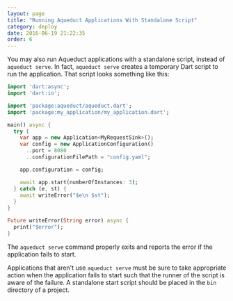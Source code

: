```yaml
---
layout: page
title: "Running Aqueduct Applications With Standalone Script"
category: deploy
date: 2016-06-19 21:22:35
order: 6
---
```


You may also run Aqueduct applications with a standalone script, instead of `aqueduct serve`. In fact, `aqueduct serve` creates a temporary Dart script to run the application. That script looks something like this:

```dart
import 'dart:async';
import 'dart:io';

import 'package:aqueduct/aqueduct.dart';
import 'package:my_application/my_application.dart';

main() async {
  try {
    var app = new Application<MyRequestSink>();
    var config = new ApplicationConfiguration()
      ..port = 8080
      ..configurationFilePath = "config.yaml";

    app.configuration = config;

    await app.start(numberOfInstances: 3);    
  } catch (e, st) {
    await writeError("$e\n $st");
  }
}

Future writeError(String error) async {
  print("$error");
}
```

The `aqueduct serve` command properly exits and reports the error if the application fails to start.

Applications that aren't use `aqueduct serve` must be sure to take appropriate action when the application fails to start such that the runner of the script is aware of the failure. A standalone start script should be placed in the `bin` directory of a project.
